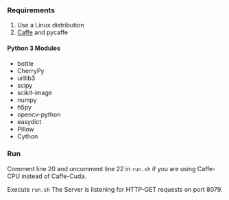 ### Requirements
1. Use a Linux distribution
2. [Caffe](http://caffe.berkeleyvision.org/) and pycaffe

#### Python 3 Modules
- bottle
- CherryPy
- urllib3
- scipy
- scikit-image
- numpy
- h5py
- opencv-python
- easydict
- Pillow
- Cython

### Run
Comment line 20 and uncomment line 22 in ```run.sh``` if you are using Caffe-CPU instead of Caffe-Cuda.

Execute ```run.sh```
The Server is listening for HTTP-GET requests on port 8079.